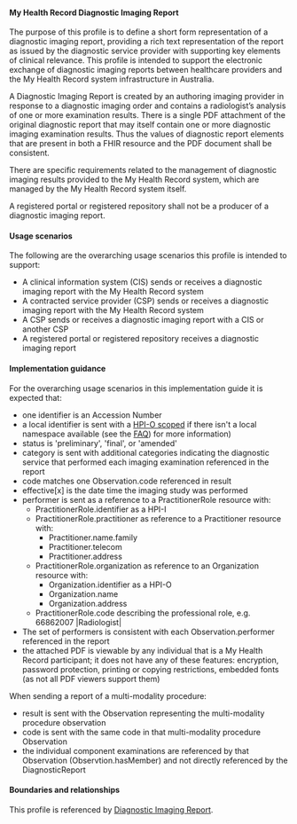 #### My Health Record Diagnostic Imaging Report
The purpose of this profile is to define a short form representation of a diagnostic imaging report, providing a rich text representation of the report as issued by the diagnostic service provider with supporting key elements of clinical relevance. This profile is intended to support the electronic exchange of diagnostic imaging reports between healthcare providers and the My Health Record system infrastructure in Australia.

A Diagnostic Imaging Report is created by an authoring imaging provider in response to a diagnostic imaging order and contains a radiologist’s analysis of one or more examination results. There is a single PDF attachment of the original diagnostic report that may itself contain one or more diagnostic imaging examination results. Thus the values of diagnostic report elements that are present in both a FHIR resource and the PDF document shall be consistent.

There are specific requirements related to the management of diagnostic imaging results provided to the My Health Record system, which are managed by the My Health Record system itself.

A registered portal or registered repository shall not be a producer of a diagnostic imaging report.

#### Usage scenarios
The following are the overarching usage scenarios this profile is intended to support:
* A clinical information system (CIS) sends or receives a diagnostic imaging report with the My Health Record system
* A contracted service provider (CSP) sends or receives a diagnostic imaging report with the My Health Record system
* A CSP sends or receives a diagnostic imaging report with a CIS or another CSP
* A registered portal or registered repository receives a diagnostic imaging report

#### Implementation guidance
For the overarching usage scenarios in this implementation guide it is expected that:
<ul>
<li>one identifier is an Accession Number</li>
<li>a local identifier is sent with a <a href="http://ns.electronichealth.net.au/id/hpio-scoped/report/1.0/index.html">HPI-O scoped</a> if there isn't a local namespace available (see the <a href="https://github.com/AuDigitalHealth/ci-fhir-r4/wiki/Frequently-Asked-Questions">FAQ</a>) for more information)</li>
<li>status is 'preliminary', 'final', or 'amended'</li>
<li>category is sent with additional categories indicating the diagnostic service that performed each imaging examination referenced in the report</li>
<li>code matches one Observation.code referenced in result</li>
<li>effective[x] is the date time the imaging study was performed</li>
<li>performer is sent as a reference to a PractitionerRole resource with:
    <ul>
        <li>PractitionerRole.identifier as a HPI-I</li>
        <li>PractitionerRole.practitioner as reference to a Practitioner resource with:
        <ul>
            <li>Practitioner.name.family</li>
            <li>Practitioner.telecom</li>   
            <li>Practitioner.address</li>   
        </ul></li>
        <li>PractitionerRole.organization as reference to an Organization resource with:
        <ul>
            <li>Organization.identifier as a HPI-O</li>
            <li>Organization.name</li>
            <li>Organization.address</li> 
         </ul></li>
        <li>PractitionerRole.code describing the professional role, e.g. 66862007 |Radiologist|</li>
    </ul></li>
<li>The set of performers is consistent with each Observation.performer referenced in the report</li>
<li>the attached PDF is viewable by any individual that is a My Health Record participant; it does not have any of these features: encryption, password protection, printing or copying restrictions, embedded fonts (as not all PDF viewers support them)</li>
</ul>

When sending a report of a multi-modality procedure:
<ul>
<li>result is sent with the Observation representing the multi-modality procedure observation</li>  
<li>code is sent with the same code in that multi-modality procedure Observation</li>  
<li>the individual component examinations are referenced by that Observation (Observtion.hasMember) and not directly referenced by the DiagnosticReport</li>  
</ul>

#### Boundaries and relationships
This profile is referenced by [Diagnostic Imaging Report](StructureDefinition-composition-imagreport-1.html).
